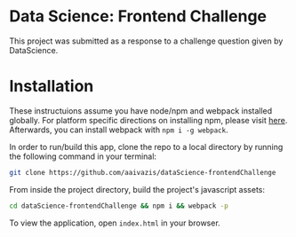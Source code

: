 # Data Science: Frontend Challenge

This project was submitted as a response to a challenge question given by DataScience.

# Installation

These instructuions assume you have node/npm and webpack installed globally. For platform specific directions on installing npm, please visit [here](http://blog.npmjs.org/post/85484771375/how-to-install-npm). Afterwards, you can install webpack with `npm i -g webpack`.

In order to run/build this app, clone the repo to a local directory by running the following command in your terminal:

```bash
git clone https://github.com/aaivazis/dataScience-frontendChallenge
```

From inside the project directory, build the project's javascript assets:

```bash
cd dataScience-frontendChallenge && npm i && webpack -p
```

To view the application, open `index.html` in your browser.
